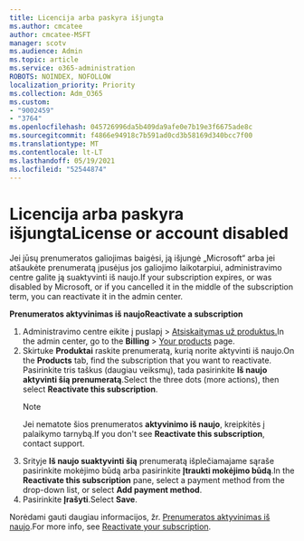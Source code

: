 ```yaml
---
title: Licencija arba paskyra išjungta
ms.author: cmcatee
author: cmcatee-MSFT
manager: scotv
ms.audience: Admin
ms.topic: article
ms.service: o365-administration
ROBOTS: NOINDEX, NOFOLLOW
localization_priority: Priority
ms.collection: Adm_O365
ms.custom:
- "9002459"
- "3764"
ms.openlocfilehash: 045726996da5b409da9afe0e7b19e3f6675ade8c
ms.sourcegitcommit: f4866e94918c7b591ad0cd3b58169d340bcc7f00
ms.translationtype: MT
ms.contentlocale: lt-LT
ms.lasthandoff: 05/19/2021
ms.locfileid: "52544874"
---
```

# <a name="license-or-account-disabled"></a><span data-ttu-id="4d472-102">Licencija arba paskyra išjungta</span><span class="sxs-lookup"><span data-stu-id="4d472-102">License or account disabled</span></span>

<span data-ttu-id="4d472-103">Jei jūsų prenumeratos galiojimas baigėsi, ją išjungė „Microsoft“ arba jei atšaukėte prenumeratą įpusėjus jos galiojimo laikotarpiui, administravimo centre galite ją suaktyvinti iš naujo.</span><span class="sxs-lookup"><span data-stu-id="4d472-103">If your subscription expires, or was disabled by Microsoft, or if you cancelled it in the middle of the subscription term, you can reactivate it in the admin center.</span></span>

<span data-ttu-id="4d472-104">**Prenumeratos aktyvinimas iš naujo**</span><span class="sxs-lookup"><span data-stu-id="4d472-104">**Reactivate a subscription**</span></span>

1. <span data-ttu-id="4d472-105">Administravimo centre eikite į puslapį  >  [Atsiskaitymas už produktus.](https://go.microsoft.com/fwlink/p/?linkid=842054)</span><span class="sxs-lookup"><span data-stu-id="4d472-105">In the admin center, go to the **Billing** > [Your products](https://go.microsoft.com/fwlink/p/?linkid=842054) page.</span></span>
2. <span data-ttu-id="4d472-106">Skirtuke **Produktai** raskite prenumeratą, kurią norite aktyvinti iš naujo.</span><span class="sxs-lookup"><span data-stu-id="4d472-106">On the **Products** tab, find the subscription that you want to reactivate.</span></span> <span data-ttu-id="4d472-107">Pasirinkite tris taškus (daugiau veiksmų), tada pasirinkite **Iš naujo aktyvinti šią prenumeratą**.</span><span class="sxs-lookup"><span data-stu-id="4d472-107">Select the three dots (more actions), then select **Reactivate this subscription**.</span></span>
    > [!NOTE]
    > <span data-ttu-id="4d472-108">Jei nematote šios prenumeratos **aktyvinimo iš naujo**, kreipkitės į palaikymo tarnybą.</span><span class="sxs-lookup"><span data-stu-id="4d472-108">If you don't see **Reactivate this subscription**, contact support.</span></span>
3. <span data-ttu-id="4d472-109">Srityje **Iš naujo suaktyvinti šią** prenumeratą išplečiamajame sąraše pasirinkite mokėjimo būdą arba pasirinkite **Įtraukti mokėjimo būdą**.</span><span class="sxs-lookup"><span data-stu-id="4d472-109">In the **Reactivate this subscription** pane, select a payment method from the drop-down list, or select **Add payment method**.</span></span>
4. <span data-ttu-id="4d472-110">Pasirinkite **Įrašyti**.</span><span class="sxs-lookup"><span data-stu-id="4d472-110">Select **Save**.</span></span>

<span data-ttu-id="4d472-111">Norėdami gauti daugiau informacijos, žr. [Prenumeratos aktyvinimas iš naujo](/microsoft-365/commerce/subscriptions/reactivate-your-subscription).</span><span class="sxs-lookup"><span data-stu-id="4d472-111">For more info, see [Reactivate your subscription](/microsoft-365/commerce/subscriptions/reactivate-your-subscription).</span></span>